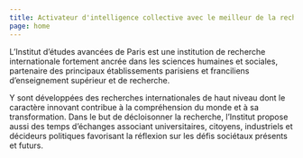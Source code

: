 ```yaml
---
title: Activateur d'intelligence collective avec le meilleur de la recherche
page: home
---
```


L’Institut d’études avancées de Paris est une institution de recherche internationale fortement ancrée dans les sciences humaines et sociales, partenaire des principaux établissements parisiens et franciliens d’enseignement supérieur et de recherche. 

Y sont développées des recherches internationales de haut niveau dont le caractère innovant contribue à la compréhension du monde et à sa transformation. Dans le but de décloisonner la recherche, l’Institut propose aussi des temps d’échanges associant universitaires, citoyens, industriels et décideurs politiques favorisant la réflexion sur les défis sociétaux présents et futurs.
